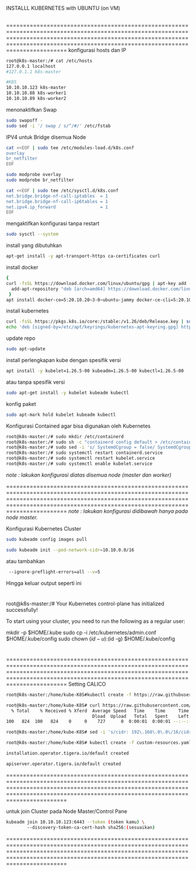 ##
INSTALLL KUBERNETES with UBUNTU (on VM)
##

==========================================================================================================================================================================================================================================
konfigurasi hosts dan IP
```bash
root@k8s-master:/# cat /etc/hosts
127.0.0.1 localhost
#127.0.1.1 k8s-master

#K8S
10.10.10.123 k8s-master
10.10.10.88 k8s-worker1
10.10.10.89 k8s-worker2
```

menonaktifkan Swap
```bash
sudo swapoff -
sudo sed -i '/ swap / s/^/#/' /etc/fstab
```


IPV4 untuk Bridge disemua Node
```bash
cat <<EOF | sudo tee /etc/modules-load.d/k8s.conf
overlay
br_netfilter
EOF
```

```bash
sudo modprobe overlay
sudo modprobe br_netfilter
```

```bash
cat <<EOF | sudo tee /etc/sysctl.d/k8s.conf
net.bridge.bridge-nf-call-iptables  = 1
net.bridge.bridge-nf-call-ip6tables = 1
net.ipv4.ip_forward                 = 1
EOF
```

mengaktifkan konfigurasi tanpa restart
```bash
sudo sysctl --system
```


install yang dibutuhkan
```bash
apt-get install -y apt-transport-https ca-certificates curl
```

install docker
```bash
{
curl -fsSL https://download.docker.com/linux/ubuntu/gpg | apt-key add -
  add-apt-repository "deb [arch=amd64] https://download.docker.com/linux/ubuntu $(lsb_release -cs) stable"
 }
apt install docker-ce=5:20.10.20~3-0~ubuntu-jammy docker-ce-cli=5:20.10.20~3-0~ubuntu-jammy containerd.io docker-buildx-plugin docker-compose-plugin
```

install kubernetes
```bash
curl -fsSL https://pkgs.k8s.io/core:/stable:/v1.26/deb/Release.key | sudo gpg --dearmor -o /etc/apt/keyrings/kubernetes-apt-keyring.gpg
echo 'deb [signed-by=/etc/apt/keyrings/kubernetes-apt-keyring.gpg] https://pkgs.k8s.io/core:/stable:/v1.26/deb/ /' | sudo tee /etc/apt/sources.list.d/kubernetes.list
```

update repo
```bash
sudo apt-update
```

install perlengkapan kube
dengan spesifik versi
```bash
apt install -y kubelet=1.26.5-00 kubeadm=1.26.5-00 kubectl=1.26.5-00
```
atau tanpa spesifik versi
```bash
sudo apt-get install -y kubelet kubeadm kubectl
```

konfig paket
```bash
sudo apt-mark hold kubelet kubeadm kubectl
```

Konfigurasi Contained agar bisa digunakan oleh Kubernetes
```bash
root@k8s-master:/# sudo mkdir /etc/containerd
root@k8s-master:/# sudo sh -c "containerd config default > /etc/containerd/config.toml"
root@k8s-master:/# sudo sed -i 's/ SystemdCgroup = false/ SystemdCgroup = true/' /etc/containerd/config.toml
root@k8s-master:/# sudo systemctl restart containerd.service
root@k8s-master:/# sudo systemctl restart kubelet.service
root@k8s-master:/# sudo systemctl enable kubelet.service
```
_note : lakukan konfigurasi diatas disemua node (master dan worker)_

==========================================================================================================================================================================================================================================
_note : lakukan konfigurasi didibawah hanya pada node master._

Konfigurasi Kubernetes Cluster

```bash
sudo kubeadm config images pull
```
```bash
sudo kubeadm init --pod-network-cidr=10.10.0.0/16
```
atau tambahkan 
```bash
 --ignore-preflight-errors=all --v=5
```

Hingga keluar output seperti ini
#
root@k8s-master:/# 
Your Kubernetes control-plane has initialized successfully!

To start using your cluster, you need to run the following as a regular user:

  mkdir -p $HOME/.kube
  sudo cp -i /etc/kubernetes/admin.conf $HOME/.kube/config
  sudo chown $(id -u):$(id -g) $HOME/.kube/config
#

==========================================================================================================================================================================================================================================
Setting CALICO

```bash
root@k8s-master:/home/kube-K8S#kubectl create -f https://raw.githubusercontent.com/projectcalico/calico/v3.26.1/manifests/tigera-operator.yaml

root@k8s-master:/home/kube-K8S# curl https://raw.githubusercontent.com/projectcalico/calico/v3.26.1/manifests/custom-resources.yaml -O
  % Total    % Received % Xferd  Average Speed   Time    Time     Time  Current
                                 Dload  Upload   Total   Spent    Left  Speed
100   824  100   824    0     0    727      0  0:00:01  0:00:01 --:--:--   727

root@k8s-master:/home/kube-K8S# sed -i 's/cidr: 192\.168\.0\.0\/16/cidr: 10.10.0.0\/16/g' custom-resources.yaml

root@k8s-master:/home/kube-K8S# kubectl create -f custom-resources.yaml

installation.operator.tigera.io/default created

apiserver.operator.tigera.io/default created
```
==========================================================================================================================================================================================================================================

untuk join Cluster pada Node Master/Control Pane
```bash
kubeadm join 10.10.10.123:6443 --token (token kamu) \
        --discovery-token-ca-cert-hash sha256:(sesuaikan) 
```

==========================================================================================================================================================================================================================================
